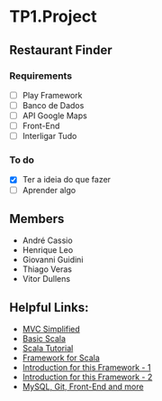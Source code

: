 # TP1.Project
## Restaurant Finder
### Requirements
- [ ] Play Framework
- [ ] Banco de Dados
- [ ] API Google Maps
- [ ] Front-End 
- [ ] Interligar Tudo
### To do
- [X] Ter a ideia do que fazer
- [ ] Aprender algo
## Members
- André Cassio
- Henrique Leo
- Giovanni Guidini
- Thiago Veras
- Vitor Dullens

## Helpful Links:
- [MVC Simplified](https://tableless.com.br/mvc-afinal-e-o-que/)
- [Basic Scala](https://www.youtube.com/watch?v=DzFt0YkZo8M)
- [Scala Tutorial](https://www.scala-exercises.org/scala_tutorial/terms_and_types)
- [Framework for Scala](https://www.playframework.com/)
- [Introduction for this Framework - 1](https://www.youtube.com/watch?v=eNCerkVyQdc)
- [Introduction for this Framework - 2](https://www.youtube.com/watch?v=kXImTUlHwAo)
- [MySQL, Git, Front-End and more](https://thenewboston.com/videos.php)
